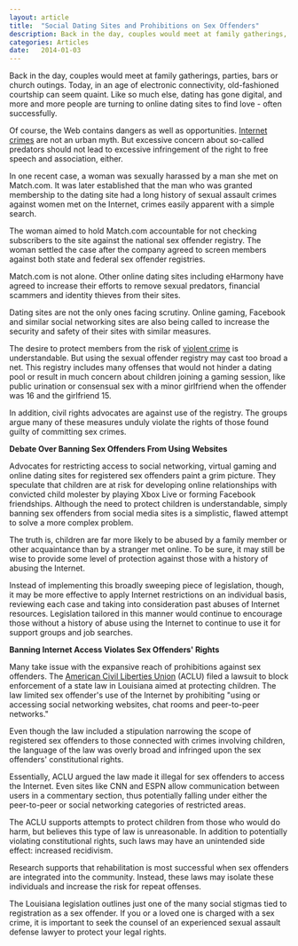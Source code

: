 ```yaml
---
layout: article
title:  "Social Dating Sites and Prohibitions on Sex Offenders"
description: Back in the day, couples would meet at family gatherings, parties, bars or church outings. Today, in an age of electronic connectivity, old-fashioned courtship can seem quaint. Like so much else, dating has gone digital, and more and more people are turning to online dating sites to find love - often successfully.  Of course, the Web contains dangers as well as opportunities.  <a href="/Sexual-Assault-Internet-Crimes.shtml">Internet crimes</a> are not an urban myth. But excessive concern about so-called predators should not lead to excessive infringement of the right to free speech and association, either.
categories: Articles 
date:   2014-01-03
---
```



<p>Back in the day, couples would meet at family gatherings, parties, bars or church outings. Today, in an age of electronic connectivity, old-fashioned courtship can seem quaint. Like so much else, dating has gone digital, and more and more people are turning to online dating sites to find love - often successfully.</p>
<p>Of course, the Web contains dangers as well as opportunities.
<a href="/Sexual-Assault-Internet-Crimes.shtml">Internet crimes</a> are not an urban myth. But excessive concern about so-called predators should not lead to excessive infringement of the right to free speech and association, either.
</p>
<p>In one recent case, a woman was sexually harassed by a man she met on Match.com. It was later established that the man who was granted membership to the dating site had a long history of sexual assault crimes against women met on the Internet, crimes easily apparent with a simple search.</p>
<p>The woman aimed to hold Match.com accountable for not checking subscribers to the site against the national sex offender registry. The woman settled the case after the company agreed to screen members against both state and federal sex offender registries.</p>
<p>Match.com is not alone. Other online dating sites including eHarmony have agreed to increase their efforts to remove sexual predators, financial scammers and identity thieves from their sites.</p>
<p>Dating sites are not the only ones facing scrutiny. Online gaming, Facebook and similar social networking sites are also being called to increase the security and safety of their sites with similar measures.</p>
<p>The desire to protect members from the risk of
<a href="/Violent-Crimes/">violent crime</a> is understandable. But using the sexual offender registry may cast too broad a net. This registry includes many offenses that would not hinder a dating pool or result in much concern about children joining a gaming session, like public urination or consensual sex with a minor girlfriend when the offender was 16 and the girlfriend 15.
</p>
<p>In addition, civil rights advocates are against use of the registry. The groups argue many of these measures unduly violate the rights of those found guilty of committing sex crimes.</p>
<p>
<strong>Debate Over Banning Sex Offenders From Using Websites</strong>
</p>
<p>Advocates for restricting access to social networking, virtual gaming and online dating sites for registered sex offenders paint a grim picture. They speculate that children are at risk for developing online relationships with convicted child molester by playing Xbox Live or forming Facebook friendships. Although the need to protect children is understandable, simply banning sex offenders from social media sites is a simplistic, flawed attempt to solve a more complex problem.</p>
<p>The truth is, children are far more likely to be abused by a family member or other acquaintance than by a stranger met online. To be sure, it may still be wise to provide some level of protection against those with a history of abusing the Internet.</p>
<p>Instead of implementing this broadly sweeping piece of legislation, though, it may be more effective to apply Internet restrictions on an individual basis, reviewing each case and taking into consideration past abuses of Internet resources. Legislation tailored in this manner would continue to encourage those without a history of abuse using the Internet to continue to use it for support groups and job searches.</p>
<p>
<strong>Banning Internet Access Violates Sex Offenders' Rights</strong>
</p>
<p>Many take issue with the expansive reach of prohibitions against sex offenders. The
<a href="http://www.aclu.org/" target="_blank">American Civil Liberties Union</a> (ACLU) filed a lawsuit to block enforcement of a state law in Louisiana aimed at protecting children. The law limited sex offender's use of the Internet by prohibiting "using or accessing social networking websites, chat rooms and peer-to-peer networks."
</p>
<p>Even though the law included a stipulation narrowing the scope of registered sex offenders to those connected with crimes involving children, the language of the law was overly broad and infringed upon the sex offenders' constitutional rights.</p>
<p>Essentially, ACLU argued the law made it illegal for sex offenders to access the Internet. Even sites like CNN and ESPN allow communication between users in a commentary section, thus potentially falling under either the peer-to-peer or social networking categories of restricted areas.</p>
<p>The ACLU supports attempts to protect children from those who would do harm, but believes this type of law is unreasonable. In addition to potentially violating constitutional rights, such laws may have an unintended side effect: increased recidivism.</p>
<p>Research supports that rehabilitation is most successful when sex offenders are integrated into the community. Instead, these laws may isolate these individuals and increase the risk for repeat offenses.</p>
<p>The Louisiana legislation outlines just one of the many social stigmas tied to registration as a sex offender. If you or a loved one is charged with a sex crime, it is important to seek the counsel of an experienced sexual assault defense lawyer to protect your legal rights.</p>